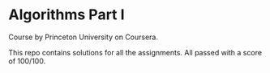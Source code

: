# Algorithms Part I

Course by Princeton University on Coursera. 

This repo contains solutions for all the assignments. All passed with a score of 100/100.